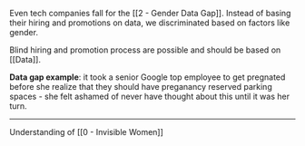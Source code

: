 Even tech companies fall for the [[2 - Gender Data Gap]]. Instead of basing their hiring and promotions on data, we discriminated based on factors like gender.

Blind hiring and promotion process are possible and should be based on [[Data]].

**Data gap example**: it took a senior Google top employee to get pregnated before she realize that they should have preganancy reserved parking spaces - she felt ashamed of never have thought about this until it was her turn.

---

Understanding of [[0 - Invisible Women]]